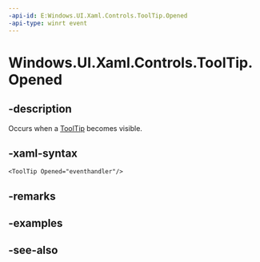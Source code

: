 ```yaml
---
-api-id: E:Windows.UI.Xaml.Controls.ToolTip.Opened
-api-type: winrt event
---
```


<!-- Event syntax
public event Windows.UI.Xaml.RoutedEventHandler Opened
-->

# Windows.UI.Xaml.Controls.ToolTip.Opened

## -description
Occurs when a [ToolTip](tooltip.md) becomes visible.



## -xaml-syntax
```xaml
<ToolTip Opened="eventhandler"/>
```


## -remarks

## -examples

## -see-also
